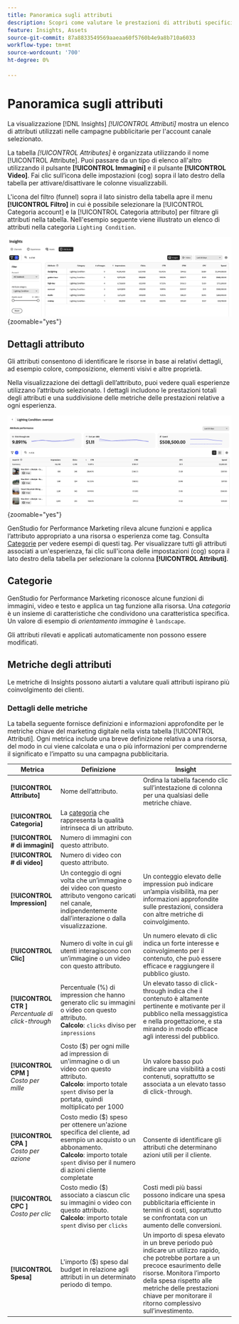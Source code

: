 ```yaml
---
title: Panoramica sugli attributi
description: Scopri come valutare le prestazioni di attributi specifici in Adobe GenStudio for Performance Marketing.
feature: Insights, Assets
source-git-commit: 87a8833549569aaeaa60f5760b4e9a8b710a6033
workflow-type: tm+mt
source-wordcount: '700'
ht-degree: 0%

---
```


# Panoramica sugli attributi

La visualizzazione [!DNL Insights] _[!UICONTROL Attributi]_ mostra un elenco di attributi utilizzati nelle campagne pubblicitarie per l&#39;account canale selezionato.

La tabella _[!UICONTROL Attributes]_ è organizzata utilizzando il nome [!UICONTROL Attribute]. Puoi passare da un tipo di elenco all&#39;altro utilizzando il pulsante **[!UICONTROL Immagini]** e il pulsante **[!UICONTROL Video]**. Fai clic sull’icona delle impostazioni (cog) sopra il lato destro della tabella per attivare/disattivare le colonne visualizzabili.

L&#39;icona del filtro (funnel) sopra il lato sinistro della tabella apre il menu **[!UICONTROL Filtro]** in cui è possibile selezionare la [!UICONTROL Categoria account] e la [!UICONTROL Categoria attributo] per filtrare gli attributi nella tabella. Nell&#39;esempio seguente viene illustrato un elenco di attributi nella categoria `Lighting Condition`.

![Filtro attributi e tabella](/help/assets/insights-attributes-filter.png){zoomable="yes"}

## Dettagli attributo

Gli attributi consentono di identificare le risorse in base ai relativi dettagli, ad esempio colore, composizione, elementi visivi e altre proprietà.

Nella visualizzazione dei dettagli dell’attributo, puoi vedere quali esperienze utilizzano l’attributo selezionato. I dettagli includono le prestazioni totali degli attributi e una suddivisione delle metriche delle prestazioni relative a ogni esperienza.

![Metriche delle prestazioni degli attributi](/help/assets/insights-attribute-details.png){zoomable="yes"}

GenStudio for Performance Marketing rileva alcune funzioni e applica l’attributo appropriato a una risorsa o esperienza come tag. Consulta [Categorie](#categories) per vedere esempi di questi tag. Per visualizzare tutti gli attributi associati a un&#39;esperienza, fai clic sull&#39;icona delle impostazioni (cog) sopra il lato destro della tabella per selezionare la colonna **[!UICONTROL Attributi]**.

## Categorie

GenStudio for Performance Marketing riconosce alcune funzioni di immagini, video e testo e applica un tag funzione alla risorsa. Una _categoria_ è un insieme di caratteristiche che condividono una caratteristica specifica. Un valore di esempio di _orientamento immagine_ è `landscape`.

Gli attributi rilevati e applicati automaticamente non possono essere modificati.

<!--
Select any of the following to open a detailed list of feature categories:

+++**Image features**

| Category               | Values                              |
| ---------------------- | ----------------------------------- |
| Background Colors      | 14 colors |
| Camera Position        | - `low angle`, `high angle`, `dutch angle`<br>- `overhead view`, `eye level`,`bird's eye view` |
| Camera Proximity       | `close up`, `mid shot`, `long shot` |
| Camera Setting         | - `fast shutter speed`, `long exposure`, `double exposure`<br>- `normal mode`, `flash`, `macro`, `wide-angle`<br>- `black and white`, `surreal`<br>- `bokeh blur`, `motion blur`, `tilt-shift blur` |
| Foreground Colors      | 14 colors |
| Image Type             | `photograph`, `sketch`, `painting`, `digital cartoon`, `infographics`, `graphic design`, `collage`, `screenshot` |
| Lighting Condition     | golden hour, blue hour, midday, overcast, night, high-key, low-key, daylight, incandescent, fluorescent, colorful, studio |
| Objects                | The items, entities, and elements that are visible, such as `lighthouse`, `orchid`, or `tunnel`. |
| Orientation            | Examples: `landscape`, `portrait`, `square` |
| Overall Tone           | `warm`, `cool`, `neutral` |
| People Categories      | Examples: `person`, `social group`, `people`, `kid` |
| Photography Styles     | `aerial photography`, `aerial photography`, `architectural photography`, `astrophotography`, `black and white photography`, `business photography`, `cityscape photography`, `commercial photography`, `composite photography`, `creative photography`, `editorial photography`, `event photography`, `family photography`, `fashion photography`, `fine art photography`, `food photography`, `holiday photography`, `indoor photography`, `landscape photography`, `lifestyle photography`, `macro photography`, `minimalist photography`, `night photography`, `outdoor photography`, `pet photography`, `portrait photography`, `product photography`, `real estate photography`, `seascape photography`, `sports photography`, `still-life photography`, `street photography`, `travel photography`, `underwater photography`, `wildlife photography` |
| Scenes                 | Examples: `city`, `island`, `living room` |
| Tags                   | Examples: `gaming`, `law`, `yoga` |
| Visual Attention Spread| The level of viewer attention spread across an image: `high`, `low` |
| Visual Content Density | The amount of information or detail in an image: `high`, `low` |

+++

+++**Video features**

| Category               | Values                              |
| ---------------------- | ----------------------------------- |
| Audio Genre  | |
| Audio Genre Category  | |
| Audio Mood  | |
| Audio Types| |
| Objects  | |
| Orientation  | |
| People Categories  | |
| Scenes  | |
| Styles  | |
| Tags   | |
| Video Category  | |
| Video Type  | |

+++

+++**Text features**

| Category               | Values                              |
| ---------------------- | ----------------------------------- |
| Emojis Count  | |
| HashTags Count  | |
| Keywords  | |
| Marketing Emotions  | |
| Narratives  |  |
| Persuasion Strategies  |  |
| Readability  | |
| Sentences Count  | |
| Stop Words Ratio  | |
| Text Quotes Count  | |
| Tones  | |
| Words Count  | |
| Words Count Per Sentence  | |

+++

-->

## Metriche degli attributi

Le metriche di Insights possono aiutarti a valutare quali attributi ispirano più coinvolgimento dei clienti.

### Dettagli delle metriche

La tabella seguente fornisce definizioni e informazioni approfondite per le metriche chiave del marketing digitale nella vista tabella [!UICONTROL Attributi]. Ogni metrica include una breve definizione relativa a una risorsa, del modo in cui viene calcolata e una o più informazioni per comprenderne il significato e l’impatto su una campagna pubblicitaria.

| Metrica | Definizione | Insight |
| ---------------------- | ----------------------------- | -------------------------------- |
| **[!UICONTROL Attributo]** | Nome dell’attributo. | Ordina la tabella facendo clic sull’intestazione di colonna per una qualsiasi delle metriche chiave. |
| **[!UICONTROL Categoria]** | La [categoria](#categories) che rappresenta la qualità intrinseca di un attributo. |  |
| **[!UICONTROL # di immagini]** | Numero di immagini con questo attributo. |  |
| **[!UICONTROL # di video]** | Numero di video con questo attributo. |  |
| **[!UICONTROL Impression]** | Un conteggio di ogni volta che un’immagine o dei video con questo attributo vengono caricati nel canale, indipendentemente dall’interazione o dalla visualizzazione. | Un conteggio elevato delle impression può indicare un’ampia visibilità, ma per informazioni approfondite sulle prestazioni, considera con altre metriche di coinvolgimento. |
| **[!UICONTROL Clic]** | Numero di volte in cui gli utenti interagiscono con un’immagine o un video con questo attributo. | Un numero elevato di clic indica un forte interesse e coinvolgimento per il contenuto, che può essere efficace e raggiungere il pubblico giusto. |
| **[!UICONTROL CTR ]**<br>_Percentuale di click-through_ | Percentuale (%) di impression che hanno generato clic su immagini o video con questo attributo.<br>**Calcolo**: `clicks` diviso per `impressions` | Un elevato tasso di click-through indica che il contenuto è altamente pertinente e motivante per il pubblico nella messaggistica e nella progettazione, e sta mirando in modo efficace agli interessi del pubblico. |
| **[!UICONTROL CPM ]**<br>_Costo per mille_ | Costo ($) per ogni mille ad impression di un&#39;immagine o di un video con questo attributo.<br>**Calcolo**: importo totale `spent` diviso per la portata, quindi moltiplicato per 1000 | Un valore basso può indicare una visibilità a costi contenuti, soprattutto se associata a un elevato tasso di click-through. |
| **[!UICONTROL CPA ]**<br>_Costo per azione_ | Costo medio ($) speso per ottenere un&#39;azione specifica del cliente, ad esempio un acquisto o un abbonamento.<br>**Calcolo**: importo totale `spent` diviso per il numero di azioni cliente completate | Consente di identificare gli attributi che determinano azioni utili per il cliente. |
| **[!UICONTROL CPC ]**<br>_Costo per clic_ | Costo medio ($) associato a ciascun clic su immagini o video con questo attributo.<br>**Calcolo**: importo totale `spent` diviso per `clicks` | Costi medi più bassi possono indicare una spesa pubblicitaria efficiente in termini di costi, soprattutto se confrontata con un aumento delle conversioni. |
| **[!UICONTROL Spesa]** | L&#39;importo ($) speso dal budget in relazione agli attributi in un determinato periodo di tempo. | Un importo di spesa elevato in un breve periodo può indicare un utilizzo rapido, che potrebbe portare a un precoce esaurimento delle risorse. Monitora l’importo della spesa rispetto alle metriche delle prestazioni chiave per monitorare il ritorno complessivo sull’investimento. |
